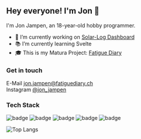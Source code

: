 ## Hey everyone! I'm Jon 👋
I'm Jon Jampen, an 18-year-old hobby programmer.

<!-- **jonjampen/jonjampen** is a ✨ _special_ ✨ repository because its `README.md` (this file) appears on your GitHub profile. -->
- 🔭 I’m currently working on [Solar-Log Dashboard](https://github.com/jonjampen/solarlog-dashboard)
- 📚 I’m currently learning Svelte
- 🎓 This is my Matura Project: [Fatigue Diary](https://github.com/jonjampen/fatigue-diary)

### Get in touch
E-Mail [jon.jampen@fatiguediary.ch](mailto:jon.jampen@fatiguediary.ch)
<br>
Instagram [@jon_jampen](https://www.instagram.com/jon_jampen)

### Tech Stack
<img src="https://img.shields.io/badge/-HTML-1C1C1C?logo=HTML5&logoColor=&style=for-the-badge" alt="badge"/> <img src="https://img.shields.io/badge/-CSS-1C1C1C?logo=CSS3&logoColor=1572B6&style=for-the-badge" alt="badge"/>
<img src="https://img.shields.io/badge/-JavaScript-1C1C1C?logo=Javascript&logoColor=&style=for-the-badge" alt="badge"/>
<img src="https://img.shields.io/badge/-PHP-1C1C1C?logo=PHP&logoColor=&style=for-the-badge" alt="badge"/>
<img src="https://img.shields.io/badge/-Svelte-1C1C1C?logo=Svelte&logoColor=&style=for-the-badge" alt="badge"/>

![Top Langs](https://github-readme-stats.vercel.app/api/top-langs/?username=jonjampen&layout=compact)
